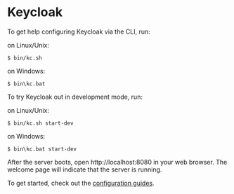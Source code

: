 Keycloak
==========

To get help configuring Keycloak via the CLI, run:

on Linux/Unix:

    $ bin/kc.sh

on Windows:

    $ bin\kc.bat

To try Keycloak out in development mode, run: 

on Linux/Unix:

    $ bin/kc.sh start-dev

on Windows:

    $ bin\kc.bat start-dev

After the server boots, open http://localhost:8080 in your web browser. The welcome page will indicate that the server is running.

To get started, check out the [configuration guides](https://www.keycloak.org/guides#server).
